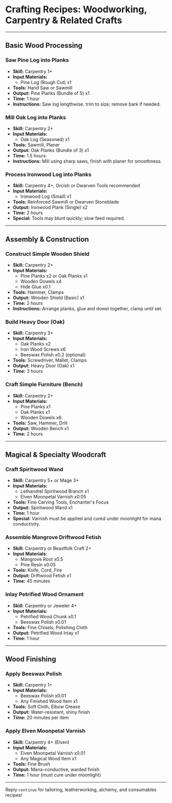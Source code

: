 # Crafting Recipes: Woodworking, Carpentry & Related Crafts

---

## Basic Wood Processing

### Saw Pine Log into Planks
- **Skill:** Carpentry 1+
- **Input Materials:**
  - Pine Log (Rough Cut) x1
- **Tools:** Hand Saw or Sawmill
- **Output:** Pine Planks (Bundle of 5) x1
- **Time:** 1 hour
- **Instructions:** Saw log lengthwise, trim to size; remove bark if needed.

### Mill Oak Log into Planks
- **Skill:** Carpentry 2+
- **Input Materials:**
  - Oak Log (Seasoned) x1
- **Tools:** Sawmill, Planer
- **Output:** Oak Planks (Bundle of 3) x1
- **Time:** 1.5 hours
- **Instructions:** Mill using sharp saws, finish with planer for smoothness.

### Process Ironwood Log into Planks
- **Skill:** Carpentry 4+, Orcish or Dwarven Tools recommended
- **Input Materials:**
  - Ironwood Log (Small) x1
- **Tools:** Reinforced Sawmill or Dwarven Stoneblade
- **Output:** Ironwood Plank (Single) x2
- **Time:** 2 hours
- **Special:** Tools may blunt quickly; slow feed required.

---

## Assembly & Construction

### Construct Simple Wooden Shield
- **Skill:** Carpentry 2+
- **Input Materials:**
  - Pine Planks x2 or Oak Planks x1
  - Wooden Dowels x4
  - Hide Glue x0.1
- **Tools:** Hammer, Clamps
- **Output:** Wooden Shield (Basic) x1
- **Time:** 2 hours
- **Instructions:** Arrange planks, glue and dowel together, clamp until set.

### Build Heavy Door (Oak)
- **Skill:** Carpentry 3+
- **Input Materials:**
  - Oak Planks x2
  - Iron Wood Screws x6
  - Beeswax Polish x0.2 (optional)
- **Tools:** Screwdriver, Mallet, Clamps
- **Output:** Heavy Door (Oak) x1
- **Time:** 3 hours

### Craft Simple Furniture (Bench)
- **Skill:** Carpentry 2+
- **Input Materials:**
  - Pine Planks x1
  - Oak Planks x1
  - Wooden Dowels x6
- **Tools:** Saw, Hammer, Drill
- **Output:** Wooden Bench x1
- **Time:** 2 hours

---

## Magical & Specialty Woodcraft

### Craft Spiritwood Wand
- **Skill:** Carpentry 5+ or Mage 3+
- **Input Materials:**
  - Lethandrel Spiritwood Branch x1
  - Elven Moonpetal Varnish x0.05
- **Tools:** Fine Carving Tools, Enchanter's Focus
- **Output:** Spiritwood Wand x1
- **Time:** 1 hour
- **Special:** Varnish must be applied and cured under moonlight for mana conductivity.

### Assemble Mangrove Driftwood Fetish
- **Skill:** Carpentry or Beastfolk Craft 2+
- **Input Materials:**
  - Mangrove Root x0.5
  - Pine Resin x0.05
- **Tools:** Knife, Cord, Fire
- **Output:** Driftwood Fetish x1
- **Time:** 45 minutes

### Inlay Petrified Wood Ornament
- **Skill:** Carpentry or Jeweler 4+
- **Input Materials:**
  - Petrified Wood Chunk x0.1
  - Beeswax Polish x0.01
- **Tools:** Fine Chisels, Polishing Cloth
- **Output:** Petrified Wood Inlay x1
- **Time:** 1 hour

---

## Wood Finishing

### Apply Beeswax Polish
- **Skill:** Carpentry 1+
- **Input Materials:**
  - Beeswax Polish x0.01
  - Any Finished Wood Item x1
- **Tools:** Soft Cloth, Elbow Grease
- **Output:** Water-resistant, shiny finish
- **Time:** 20 minutes per item

### Apply Elven Moonpetal Varnish
- **Skill:** Carpentry 4+ (Elven)
- **Input Materials:**
  - Elven Moonpetal Varnish x0.01
  - Any Magical Wood Item x1
- **Tools:** Fine Brush
- **Output:** Mana-conductive, warded finish
- **Time:** 1 hour (must cure under moonlight)

---

Reply `continue` for tailoring, leatherworking, alchemy, and consumables recipes!